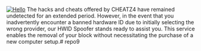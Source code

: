 [![Hello](https://i.ibb.co/cLkXkr9/t2t23tsg.jpg)](https://discord.gg/ea2XVx2EaG) 
The hacks and cheats offered by CHEATZ4 have remained undetected for an extended period. However, in the event that you inadvertently encounter a banned hardware ID due to initially selecting the wrong provider, our HWID Spoofer stands ready to assist you. This service enables the removal of your block without necessitating the purchase of a new computer setup.# repo9
